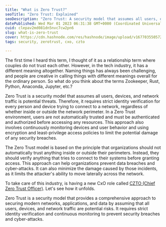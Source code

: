 ```yaml
---
title: "What is Zero Trust?"
seoTitle: "Zero Trust: Explained"
seoDescription: "Zero Trust: A security model that assumes all users, devices, and traffic are potential threats, requiring strict authentication and monitoring"
datePublished: Wed Mar 01 2023 06:31:38 GMT+0000 (Coordinated Universal Time)
cuid: clepav2md081dn5nvc7cw2pn6
slug: what-is-zero-trust
cover: https://cdn.hashnode.com/res/hashnode/image/upload/v1677035505726/64cb871d-a0ec-468b-85b2-b5dc22a1c548.png
tags: security, zerotrust, cxo, czto

---
```


The first time I heard this term, I thought of it as a relationship term where couples do not trust each other. However, in the tech industry, it has a different meaning altogether. Naming things has always been challenging, and people are creative in calling things with different meanings overall for the ordinary person. So what do you think about the terms Zookeeper, Rust, Python, Anaconda, Jupyter, etc.?

Zero Trust is a security model that assumes all users, devices, and network traffic is potential threats. Therefore, it requires strict identity verification for every person and device trying to connect to a network, regardless of whether inside or outside the network perimeter. In a Zero Trust environment, users are not automatically trusted and must be authenticated and authorized before accessing any resources. This approach also involves continuously monitoring devices and user behavior and using encryption and least-privilege access policies to limit the potential damage of any security breaches.

The Zero Trust model is based on the principle that organizations should not automatically trust anything inside or outside their perimeters. Instead, they should verify anything that tries to connect to their systems before granting access. This approach can help organizations prevent data breaches and cyber-attacks. It can also minimize the damage caused by those incidents, as it limits the attacker's ability to move laterally across the network.

To take care of this industry, is having a new CxO role called [CZTO (Chief Zero Trust Officer)](https://blog.cloudflare.com/chief-zero-trust-officer/). Let's see how it unfolds.

Zero Trust is a security model that provides a comprehensive approach to securing modern networks, applications, and data by assuming that all users, devices, and network traffic are potential risks. It requires strict identity verification and continuous monitoring to prevent security breaches and cyber-attacks.